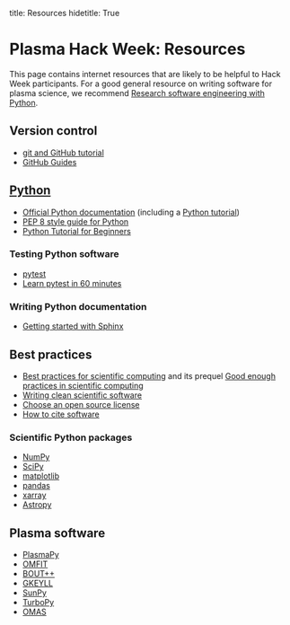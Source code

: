 title: Resources
hidetitle: True

# Plasma Hack Week: Resources

This page contains internet resources that are likely to be helpful to
Hack Week participants.  For a good general resource on writing software
for plasma science, we recommend [Research software engineering with
Python](https://merely-useful.tech/py-rse/).

## Version control

 - [git and GitHub tutorial](https://www.youtube.com/watch?v=xuB1Id2Wxak)
 - [GitHub Guides](https://guides.github.com/)

## [Python](https://www.python.org/)
 
 - [Official Python documentation](https://docs.python.org/3/) (including
   a [Python tutorial](https://docs.python.org/3/tutorial/))
 - [PEP 8 style guide for Python](https://www.python.org/dev/peps/pep-0008/)
 - [Python Tutorial for Beginners](https://www.youtube.com/watch?v=mJEpimi_tFo)
 
### Testing Python software

 - [pytest](https://docs.pytest.org/en/stable/)
 - [Learn pytest in 60 minutes](https://www.youtube.com/watch?v=bbp_849-RZ4)    
 
### Writing Python documentation

 - [Getting started with Sphinx](https://docs.readthedocs.io/en/stable/intro/getting-started-with-sphinx.html)

## Best practices

 - [Best practices for scientific computing](https://doi.org/10.1371/journal.pbio.1001745) and its prequel [Good enough practices in scientific computing](https://doi.org/10.1371/journal.pcbi.1005510)
 - [Writing clean scientific software](https://doi.org/10.5281/zenodo.3922956)
 - [Choose an open source license](https://choosealicense.com/)
 - [How to cite software](https://libguides.mit.edu/c.php?g=551454&p=3900280)

### Scientific Python packages

 - [NumPy](https://numpy.org/doc/)
 - [SciPy](https://docs.scipy.org/doc/scipy/reference/)
 - [matplotlib](https://matplotlib.org/stable/index.html)  
 - [pandas](https://pandas.pydata.org/)
 - [xarray](http://xarray.pydata.org/en/stable/)  
 - [Astropy](https://docs.astropy.org/en/stable/)

## Plasma software

 - [PlasmaPy](https://docs.plasmapy.org/en/latest)
 - [OMFIT](https://omfit.io)
 - [BOUT++](https://boutproject.github.io/)
 - [GKEYLL](https://gkeyll.readthedocs.io/en/latest/)  
 - [SunPy](https://docs.sunpy.org)
 - [TurboPy](https://turbopy.readthedocs.io/en/latest/)
 - [OMAS](https://gafusion.github.io/omas/)
